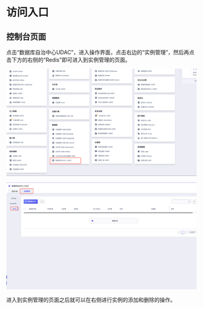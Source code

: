 # 访问入口

## 控制台页面
点击“数据库自治中心UDAC”，进入操作界面，点击右边的“实例管理”，然后再点击下方的右侧的“Redis”即可进入到实例管理的页面。

![image](/images/udac_entry_1.png)

![image](/images/udac_entry_2.png)

进入到实例管理的页面之后就可以在右侧进行实例的添加和删除的操作。